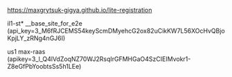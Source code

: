 https://maxgrytsuk-gigya.github.io/lite-registration

il1-st* __base_site_for_e2e (api_key=3_M6fRJCEMS54keyScmDMyehcG2ox82uCikKW7L56XOcHvQBjoKpjLY_zRNg4nGJ6I)

us1  max-raas (apikey=3_l_Q4lVdZoqNZ70WJ2RsqIrGFMHGaO4SzCIEIMvokr1-Z8eGfPbYoobtsSs5h1LEe)
